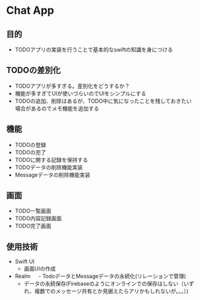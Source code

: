 # Chat App

## 目的
- TODOアプリの実装を行うことで基本的なswiftの知識を身につける

## TODOの差別化
 - TODOアプリが多すぎる。差別化をどうするか？
 - 機能が多すぎてUIが使いづらいのでUIをシンプルにする
 - TODOの追加、削除はあるが、TODO中に気になったことを残しておきたい場合があるのでメモ機能を追加する

## 機能
 - TODOの登録
 - TODOの完了
 - TODOに関する記録を保持する
 - TODOデータの削除機能実装
 - Messageデータの削除機能実装

## 画面
 - TODO一覧画面
 - TODO内容記録画面
 - TODO完了画面

## 使用技術

 - Swift UI
    - 画面UIの作成
 - Realm
 　 - TodoデータとMessageデータの永続化(リレーションで管理)
    - データの永続保存(Firebaseのようにオンラインでの保存はしない（いずれ、複数でのメッセージ共有とか見据えたらアリかもしれないが。。。）)

